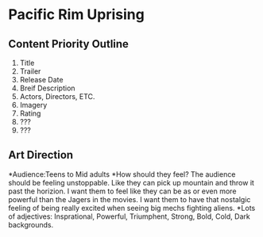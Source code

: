 # Pacific Rim Uprising

## Content Priority Outline

1. Title
2. Trailer
3. Release Date
4. Breif Description
5. Actors, Directors, ETC.
6. Imagery
7. Rating
8. ???
9. ???

## Art Direction

*Audience:Teens to Mid adults
*How should they feel? The audience should be feeling unstoppable. Like they can pick up mountain and throw it past the horizion. I want them to feel like they can be as or even more powerful than the Jagers in the movies. I want them to have that nostalgic feeling of being really excited when seeing big mechs fighting aliens. 
*Lots of adjectives: Insprational, Powerful, Triumphent, Strong, Bold, Cold, Dark backgrounds.